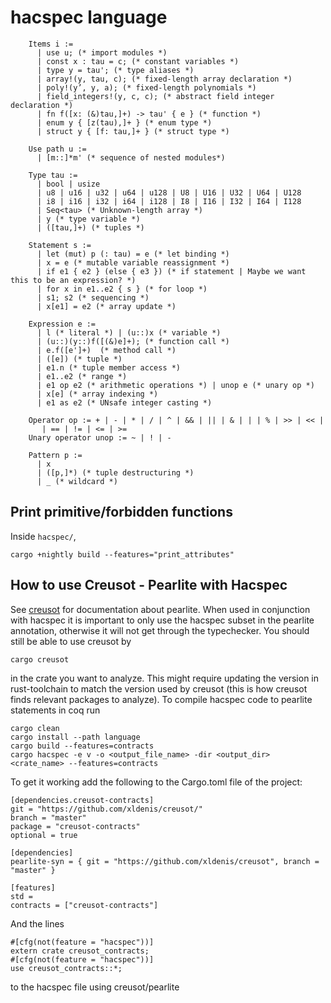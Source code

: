 # hacspec language

```
    Items i :=
      | use u; (* import modules *)
      | const x : tau = c; (* constant variables *)
      | type y = tau'; (* type aliases *)
      | array!(y, tau, c); (* fixed-length array declaration *)
      | poly!(y’, y, a); (* fixed-length polynomials *)    
      | field_integers!(y, c, c); (* abstract field integer declaration *)
      | fn f([x: (&)tau,]+) -> tau' { e } (* function *)
      | enum y { [z(tau),]+ } (* enum type *)
      | struct y { [f: tau,]+ } (* struct type *)

    Use path u :=
      | [m::]*m' (* sequence of nested modules*)

    Type tau :=
      | bool | usize
      | u8 | u16 | u32 | u64 | u128 | U8 | U16 | U32 | U64 | U128
      | i8 | i16 | i32 | i64 | i128 | I8 | I16 | I32 | I64 | I128
      | Seq<tau> (* Unknown-length array *)
      | y (* type variable *)
      | ([tau,]+) (* tuples *)

    Statement s :=
      | let (mut) p (: tau) = e (* let binding *)
      | x = e (* mutable variable reassignment *)
      | if e1 { e2 } (else { e3 }) (* if statement | Maybe we want this to be an expression? *)
      | for x in e1..e2 { s } (* for loop *)
      | s1; s2 (* sequencing *)
      | x[e1] = e2 (* array update *)

    Expression e :=
      | l (* literal *) | (u::)x (* variable *)
      | (u::)(y::)f([(&)e]+); (* function call *)
      | e.f([e']+)  (* method call *)
      | ([e]) (* tuple *)
      | e1.n (* tuple member access *)
      | e1..e2 (* range *)
      | e1 op e2 (* arithmetic operations *) | unop e (* unary op *)
      | x[e] (* array indexing *)
      | e1 as e2 (* UNsafe integer casting *)

    Operator op := + | - | * | / | ^ | && | || | & | | | % | >> | << |
       | == | != | <= | >=
    Unary operator unop := ~ | ! | -

    Pattern p :=
      | x
      | ([p,]*) (* tuple destructuring *)
      | _ (* wildcard *)
```

## Print primitive/forbidden functions

Inside `hacspec/`,

```
cargo +nightly build --features="print_attributes"
```

## How to use Creusot - Pearlite with Hacspec

See [creusot](https://github.com/xldenis/creusot) for documentation about pearlite. When used in conjunction with hacspec it is important to only use the hacspec subset in the pearlite annotation, otherwise it will not get through the typechecker. You should still be able to use creusot by
```
cargo creusot
```
in the crate you want to analyze. This might require updating the version in rust-toolchain to match the version used by creusot (this is how creusot finds relevant packages to analyze). To compile hacspec code to pearlite statements in coq run
```
cargo clean
cargo install --path language
cargo build --features=contracts
cargo hacspec -e v -o <output_file_name> -dir <output_dir> <crate_name> --features=contracts
```

To get it working add the following to the Cargo.toml file of the project:
```
[dependencies.creusot-contracts]
git = "https://github.com/xldenis/creusot/"
branch = "master"
package = "creusot-contracts"
optional = true

[dependencies]
pearlite-syn = { git = "https://github.com/xldenis/creusot", branch = "master" }

[features]
std = 
contracts = ["creusot-contracts"]
```
And the lines 
```
#[cfg(not(feature = "hacspec"))]
extern crate creusot_contracts;
#[cfg(not(feature = "hacspec"))]
use creusot_contracts::*;
```
to the hacspec file using creusot/pearlite
